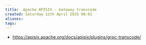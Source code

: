 ```yaml
---
title:  Apache APISIX - Gateway transcode
created: Saturday 12th April 2025 00:01
aliases: 
tags: 
---
```

- https://apisix.apache.org/docs/apisix/plugins/grpc-transcode/